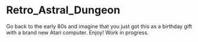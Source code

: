 # Retro_Astral_Dungeon

Go back to the early 80s and imagine that you just got this as a birthday gift with a brand new Atari computer. Enjoy! 
Work in progress. 